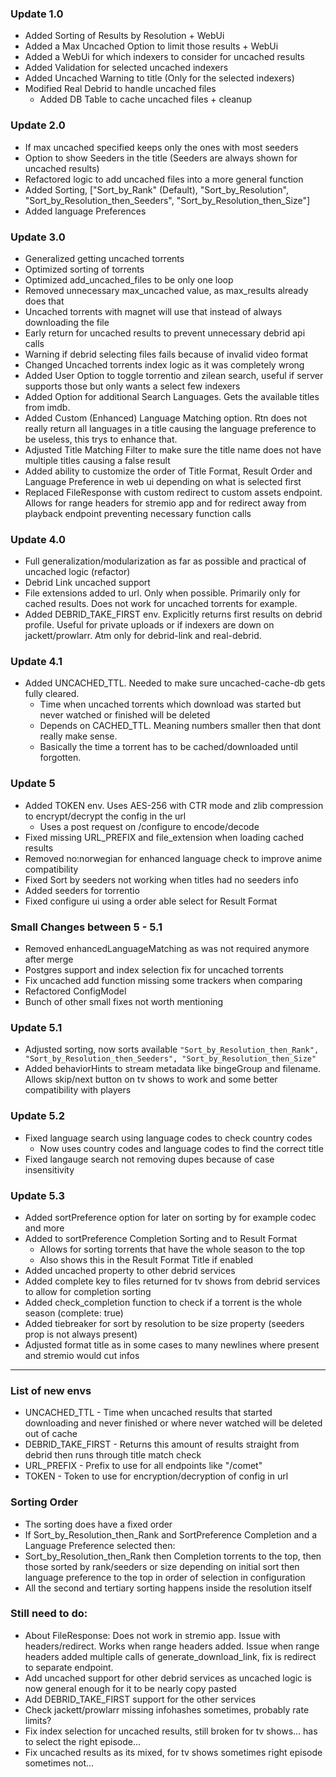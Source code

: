 ### Update 1.0
- Added Sorting of Results by Resolution + WebUi
- Added a Max Uncached Option to limit those results + WebUi
- Added a WebUi for which indexers to consider for uncached results
- Added Validation for selected uncached indexers
- Added Uncached Warning to title (Only for the selected indexers)
- Modified Real Debrid to handle uncached files
	- Added DB Table to cache uncached files + cleanup

### Update 2.0
- If max uncached specified keeps only the ones with most seeders
- Option to show Seeders in the title (Seeders are always shown for uncached results)
- Refactored logic to add uncached files into a more general function
- Added Sorting, ["Sort_by_Rank" (Default), "Sort_by_Resolution", "Sort_by_Resolution_then_Seeders", "Sort_by_Resolution_then_Size"]
- Added language Preferences

### Update 3.0
- Generalized getting uncached torrents
- Optimized sorting of torrents
- Optimized add_uncached_files to be only one loop
- Removed unnecessary max_uncached value, as max_results already does that
- Uncached torrents with magnet will use that instead of always downloading the file
- Early return for uncached results to prevent unnecessary debrid api calls
- Warning if debrid selecting files fails because of invalid video format
- Changed Uncached torrents index logic as it was completely wrong
- Added User Option to toggle torrentio and zilean search, useful if server supports those but only wants a select few indexers
- Added Option for additional Search Languages. Gets the available titles from imdb.
- Added Custom (Enhanced) Language Matching option. Rtn does not really return all languages in a title causing the language preference to be useless, this trys to enhance that.
- Adjusted Title Matching Filter to make sure the title name does not have multiple titles causing a false result
- Added ability to customize the order of Title Format, Result Order and Language Preference in web ui depending on what is selected first
- Replaced FileResponse with custom redirect to custom assets endpoint. Allows for range headers for stremio app and for redirect away from playback endpoint preventing necessary function calls

### Update 4.0
- Full generalization/modularization as far as possible and practical of uncached logic (refactor)
- Debrid Link uncached support
- File extensions added to url. Only when possible. Primarily only for cached results. Does not work for uncached torrents for example.
- Added DEBRID_TAKE_FIRST env. Explicitly returns first results on debrid profile. Useful for private uploads or if indexers are down on jackett/prowlarr. Atm only for debrid-link and real-debrid.

### Update 4.1
- Added UNCACHED_TTL. Needed to make sure uncached-cache-db gets fully cleared. 
  - Time when uncached torrents which download was started but never watched or finished will be deleted
  - Depends on CACHED_TTL. Meaning numbers smaller then that dont really make sense.
  - Basically the time a torrent has to be cached/downloaded until forgotten.

###  Update 5
- Added TOKEN env. Uses AES-256 with CTR mode and zlib compression to encrypt/decrypt the config in the url
  - Uses a post request on /configure to encode/decode
- Fixed missing URL_PREFIX and file_extension when loading cached results
- Removed no:norwegian for enhanced language check to improve anime compatibility
- Fixed Sort by seeders not working when titles had no seeders info
- Added seeders for torrentio
- Fixed configure ui using a order able select for Result Format

### Small Changes between 5 - 5.1
- Removed enhancedLanguageMatching as was not required anymore after merge
- Postgres support and index selection fix for uncached torrents
- Fix uncached add function missing some trackers when comparing
- Refactored ConfigModel
- Bunch of other small fixes not worth mentioning

### Update 5.1
- Adjusted sorting, now sorts available ```"Sort_by_Resolution_then_Rank", "Sort_by_Resolution_then_Seeders", "Sort_by_Resolution_then_Size"```
- Added behaviorHints to stream metadata like bingeGroup and filename. Allows skip/next button on tv shows to work and some better compatibility with players

### Update 5.2
- Fixed language search using language codes to check country codes
  - Now uses country codes and language codes to find the correct title
- Fixed langauge search not removing dupes because of case insensitivity

### Update 5.3
- Added sortPreference option for later on sorting by for example codec and more
- Added to sortPreference Completion Sorting and to Result Format
  - Allows for sorting torrents that have the whole season to the top
  - Also shows this in the Result Format Title if enabled
- Added uncached property to other debrid services
- Added complete key to files returned for tv shows from debrid services to allow for completion sorting
- Added check_completion function to check if a torrent is the whole season (complete: true)
- Added tiebreaker for sort by resolution to be size property (seeders prop is not always present)
- Adjusted format title as in some cases to many newlines where present and stremio would cut infos
  
---
### List of new envs
- UNCACHED_TTL - Time when uncached results that started downloading and never finished or where never watched will be deleted out of cache
- DEBRID_TAKE_FIRST - Returns this amount of results straight from debrid then runs through title match check
- URL_PREFIX - Prefix to use for all endpoints like "/comet"
- TOKEN - Token to use for encryption/decryption of config in url

### Sorting Order
- The sorting does have a fixed order
- If Sort_by_Resolution_then_Rank and SortPreference Completion and a Language Preference selected then:
- Sort_by_Resolution_then_Rank then Completion torrents to the top, then those sorted by rank/seeders or size depending on initial sort then language preference to the top in order of selection in configuration
- All the second and tertiary sorting happens inside the resolution itself

### Still need to do:
- About FileResponse: Does not work in stremio app. Issue with headers/redirect. Works when range headers added. Issue when range headers added multiple calls of generate_download_link, fix is redirect to separate endpoint.
- Add uncached support for other debrid services as uncached logic is now general enough for it to be nearly copy pasted
- Add DEBRID_TAKE_FIRST support for the other services
- Check jackett/prowlarr missing infohashes sometimes, probably rate limits?
- Fix index selection for uncached results, still broken for tv shows... has to select the right episode...
- Fix uncached results as its mixed, for tv shows sometimes right episode sometimes not...
